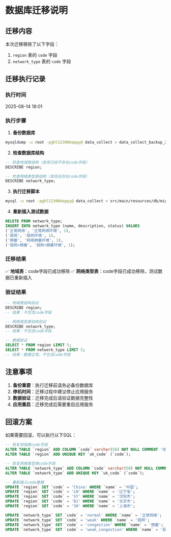 # 数据库迁移说明

## 迁移内容

本次迁移移除了以下字段：
1. `region` 表的 `code` 字段
2. `network_type` 表的 `code` 字段

## 迁移执行记录

### 执行时间
2025-08-14 18:01

### 执行步骤

1. **备份数据库**
```bash
mysqldump -u root -pghl12306Happy@ data_collect > data_collect_backup_20250814_175949.sql
```

2. **检查数据库结构**
```sql
-- 检查地域表结构（发现已经不存在code字段）
DESCRIBE region;

-- 检查网络类型表结构（发现还存在code字段）
DESCRIBE network_type;
```

3. **执行迁移脚本**
```bash
mysql -u root -pghl12306Happy@ data_collect < src/main/resources/db/migration.sql
```

4. **重新插入测试数据**
```sql
DELETE FROM network_type;
INSERT INTO network_type (name, description, status) VALUES 
('正常网络', '正常网络环境', 1),
('弱网', '弱网环境', 1),
('拥塞', '网络拥塞环境', 1),
('弱网+拥塞', '弱网+拥塞环境', 1);
```

### 迁移结果

✅ **地域表**：code字段已成功移除
✅ **网络类型表**：code字段已成功移除，测试数据已重新插入

### 验证结果

```sql
-- 地域表结构验证
DESCRIBE region;
-- 结果：不包含code字段

-- 网络类型表结构验证
DESCRIBE network_type;
-- 结果：不包含code字段

-- 数据验证
SELECT * FROM region LIMIT 5;
SELECT * FROM network_type LIMIT 5;
-- 结果：数据正常，不包含code字段
```

## 注意事项

1. **备份重要**：执行迁移前请务必备份数据库
2. **停机时间**：迁移过程中建议停止应用服务
3. **数据验证**：迁移完成后请验证数据完整性
4. **应用重启**：迁移完成后需要重启应用服务

## 回滚方案

如果需要回滚，可以执行以下SQL：

```sql
-- 恢复地域表code字段
ALTER TABLE `region` ADD COLUMN `code` varchar(50) NOT NULL COMMENT '地域代码' AFTER `name`;
ALTER TABLE `region` ADD UNIQUE KEY `uk_code` (`code`);

-- 恢复网络类型表code字段
ALTER TABLE `network_type` ADD COLUMN `code` varchar(50) NOT NULL COMMENT '网络类型代码' AFTER `name`;
ALTER TABLE `network_type` ADD UNIQUE KEY `uk_code` (`code`);

-- 重新插入code数据
UPDATE `region` SET `code` = 'China' WHERE `name` = '中国';
UPDATE `region` SET `code` = 'LN' WHERE `name` = '辽宁省';
UPDATE `region` SET `code` = 'SY' WHERE `name` = '沈阳市';
UPDATE `region` SET `code` = 'BJ' WHERE `name` = '北京市';
UPDATE `region` SET `code` = 'SH' WHERE `name` = '上海市';

UPDATE `network_type` SET `code` = 'normal' WHERE `name` = '正常网络';
UPDATE `network_type` SET `code` = 'weak' WHERE `name` = '弱网';
UPDATE `network_type` SET `code` = 'congestion' WHERE `name` = '拥塞';
UPDATE `network_type` SET `code` = 'weak_congestion' WHERE `name` = '弱网+拥塞';
```
